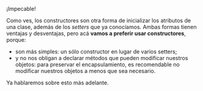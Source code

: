 ¡Impecable!

Como ves, los constructores son otra forma de inicializar los atributos de una clase, además de los _setters_ que ya conocíamos. Ambas formas tienen ventajas y desventajas, pero acá **vamos a preferir usar constructores**, porque:

 * son más simples: un sólo constructor en lugar de varios setters;
 * y no nos obligan a declarar métodos que pueden modificar nuestros objetos: para preservar el encapsulamiento, es recomendable no modificar nuestros objetos a menos que sea necesario. 

Ya hablaremos sobre esto más adelante. 